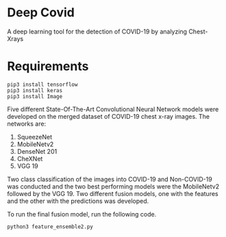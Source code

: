 # Deep Covid

A deep learning tool for the detection of COVID-19 by analyzing Chest-Xrays

# Requirements

```python3
pip3 install tensorflow
pip3 install keras
pip3 install Image
```

Five different State-Of-The-Art Convolutional Neural Network models were developed on the merged dataset of COVID-19 chest x-ray images. The networks are:

1. SqueezeNet
2. MobileNetv2
3. DenseNet 201
4. CheXNet
5. VGG 19

Two class classification of the images into COVID-19 and Non-COVID-19 was conducted and the two best performing models were the MobileNetv2 followed by the VGG 19. Two different fusion models, one with the features and the other with the predictions was developed.

To run the final fusion model, run the following code.

```python3
python3 feature_ensemble2.py
```
